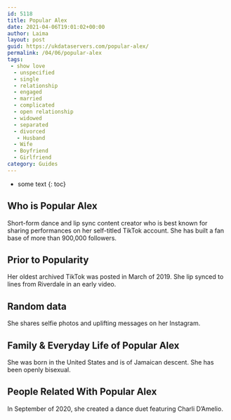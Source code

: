 ```yaml
---
id: 5118
title: Popular Alex
date: 2021-04-06T19:01:02+00:00
author: Laima
layout: post
guid: https://ukdataservers.com/popular-alex/
permalink: /04/06/popular-alex
tags:
 - show love
  - unspecified
  - single
  - relationship
  - engaged
  - married
  - complicated
  - open relationship
  - widowed
  - separated
  - divorced
   - Husband
  - Wife
  - Boyfriend
  - Girlfriend
category: Guides
---
```


* some text
{: toc}


## Who is Popular Alex
                  
                  
                  
Short-form dance and lip sync content creator who is best known for sharing performances on her self-titled TikTok account. She has built a fan base of more than 900,000 followers.
                  
              
            
              
            
                
                
                
## Prior to Popularity
                  
                  
                  
Her oldest archived TikTok was posted in March of 2019. She lip synced to lines from Riverdale in an early video.
                  
              
            
              
            
                
                
                
## Random data
                  
                  
                  
She shares selfie photos and uplifting messages on her Instagram. 
                  
              
            
              
            
                
                
                
## Family & Everyday Life of Popular Alex
                  
                  
                  
She was born in the United States and is of Jamaican descent. She has been openly bisexual.
                  
              
            
              
            
                
                
                
## People Related With Popular Alex
                  
                  
                  
In September of 2020, she created a dance duet featuring Charli D&#8217;Amelio. 
                  
              
            
              
            
                
              
            
              
              
            
            
              
            
          
          
          